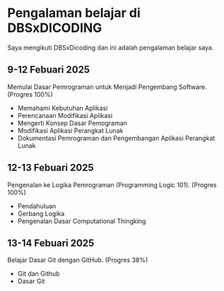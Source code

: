 # Pengalaman belajar di DBSxDICODING

Saya mengikuti DBSxDicoding dan ini adalah pengalaman belajar saya.

## 9-12 Febuari 2025
Memulai Dasar Pemrograman untuk Menjadi Pengembang Software. (Progres 100%)
* Memahami Kebutuhan Aplikasi
* Perencanaan Modifikasi Aplikasi
* Mengerti Konsep Dasar Pemograman
* Modifikasi Aplikasi Perangkat Lunak
* Dokumentasi Pemrograman dan Pengembangan Aplikasi Perangkat Lunak

## 12-13 Febuari 2025
Pengenalan ke Logika Pemrograman (Programming Logic 101). (Progres 100%)
* Pendahuluan
* Gerbang Logika
* Pengenalan Dasar Computational Thingking

## 13-14 Febuari 2025
Belajar Dasar Git dengan GitHub. (Progres 38%)
* Git dan Github
* Dasar Git
